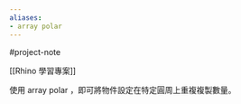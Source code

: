 ```yaml
---
aliases:
- array polar
---
```


#project-note 

[[Rhino 學習專案]]

使用 array polar ，即可將物件設定在特定圓周上重複複製數量。